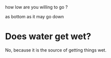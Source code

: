 how low are you willing to go ?

as bottom as it may go down

# Does water get wet?

No, because it is the source of getting things wet.
